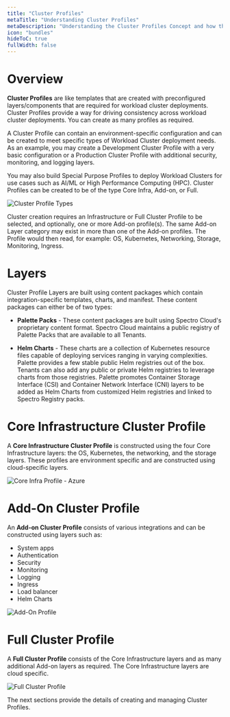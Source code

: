 ```yaml
---
title: "Cluster Profiles"
metaTitle: "Understanding Cluster Profiles"
metaDescription: "Understanding the Cluster Profiles Concept and how they make Spectro Cloud powerful"
icon: "bundles"
hideToC: true
fullWidth: false
---
```




# Overview
**Cluster Profiles** are like templates that are created with preconfigured layers/components that are required for 
workload cluster deployments. Cluster Profiles provide a way for driving consistency across workload cluster 
deployments. You can create as many profiles as required. 

A Cluster Profile can contain an environment-specific configuration and can be created to meet specific types of Workload Cluster deployment needs. As an example, you may create a Development Cluster Profile with a very basic configuration or a Production Cluster Profile with additional security, monitoring, and logging layers. 

You may also build Special Purpose Profiles to deploy Workload Clusters for use cases such as AI/ML or High Performance Computing (HPC). Cluster Profiles can be created to be of the type Core Infra, Add-on, or Full.

![Cluster Profile Types](/assets/docs/images/cluster_profiles.png)

Cluster creation requires an Infrastructure or Full Cluster Profile to be selected, and optionally, one or more Add-on profile(s).  The same Add-on Layer category may exist in more than one of the Add-on profiles. The Profile would then read, for example: OS, Kubernetes, Networking, Storage, Monitoring, Ingress.

# Layers

Cluster Profile Layers are built using content packages which contain integration-specific templates, charts, and manifest. These content packages can either be of two types:

 * **Palette Packs** - These content packages are built using Spectro Cloud's proprietary content format. Spectro Cloud maintains a public registry of Palette Packs that are available to all Tenants.


 * **Helm Charts** - These charts are a collection of Kubernetes resource files capable of deploying services ranging in varying complexities. Palette provides a few stable public Helm registries out of the box. Tenants can also add any public or private Helm registries to leverage charts from those registries. Palette promotes Container Storage Interface (CSI) and Container Network Interface (CNI) layers to be added as Helm Charts from customized Helm registries and linked to Spectro Registry packs. 

# Core Infrastructure Cluster Profile
A **Core Infrastructure Cluster Profile** is constructed using the four Core Infrastructure layers: the OS, Kubernetes, the networking, and the storage layers. These profiles are environment specific and are constructed using cloud-specific layers.

![Core Infra Profile - Azure](/assets/docs/images/cluster_profile_azure.png)

# Add-On Cluster Profile
An **Add-on Cluster Profile** consists of various integrations and can be constructed using layers such as:

- System apps
- Authentication
- Security
- Monitoring
- Logging
- Ingress
- Load balancer
- Helm Charts

![Add-On Profile](/assets/docs/images/addon_profile.png)

# Full Cluster Profile
A **Full Cluster Profile** consists of the Core Infrastructure layers and as many additional Add-on layers as required. The Core Infrastructure layers are cloud specific.

![Full Cluster Profile](/assets/docs/images/full_profile.png)

The next sections provide the details of creating and managing Cluster Profiles.


<br />
